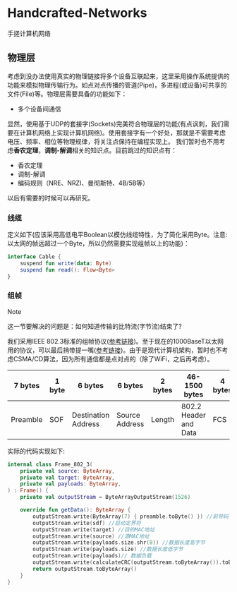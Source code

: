 # Handcrafted-Networks
手搓计算机网络

## 物理层
考虑到没办法使用真实的物理链接将多个设备互联起来，这里采用操作系统提供的功能来模拟物理传输行为。如点对点传播的管道(Pipe)，多进程(或设备)可共享的文件(File)等。物理层需要具备的功能如下：
- 多个设备间通信

显然，使用基于UDP的套接字(Sockets)完美符合物理层的功能(有点讽刺，我们需要在计算机网络上实现计算机网络)。使用套接字有一个好处，那就是不需要考虑电压、频率、相位等物理规律，将关注点保持在编程实现上。
我们暂时也不用考虑**香农定理**，**调制-解调**相关的知识点。目前跳过的知识点有：

- 香农定理
- 调制-解调
- 编码规则（NRE、NRZI、曼彻斯特、4B/5B等）

以后有需要的时候可以再研究。
### 线缆
定义如下(应该采用高低电平Boolean以模仿线缆特性，为了简化采用Byte。注意:以太网的帧远超过一个Byte，所以仍然需要实现组帧以上的功能)：
```kotlin
interface Cable {
    suspend fun write(data: Byte)
    suspend fun read(): Flow<Byte>
}
```
### 组帧
> [!NOTE]
> 这一节要解决的问题是：如何知道传输的比特流(字节流)结束了?

我们采用IEEE 802.3标准的组帧协议([参考链接](https://www.tup.tsinghua.edu.cn/upload/books/yz/048036-01.pdf))。至于现在的1000BaseT以太网用的协议，可以最后捎带提一嘴([参考链接](https://note.t4x.org/basic/network-ethernet-protocol-ii/))。由于是现代计算机架构，暂时也不考虑CSMA/CD算法，因为所有通信都是点对点的（除了WiFi，之后再考虑）。

| 7 bytes  | 1 byte | 6 bytes             | 6 bytes        | 2 bytes | 46-1500 bytes         | 4 bytes |
|----------|--------|---------------------|----------------|---------|-----------------------|---------|
| Preamble | SOF    | Destination Address | Source Address | Length  | 802.2 Header and Data | FCS     |

实际的代码实现如下:
```kotlin
internal class Frame_802_3(
    private val source: ByteArray,
    private val target: ByteArray,
    private val payloads: ByteArray,
) : Frame() {
    private val outputStream = ByteArrayOutputStream(1526)

    override fun getData(): ByteArray {
        outputStream.write(ByteArray(7) { preamble.toByte() }) //前导码
        outputStream.write(sdf) //启动定界符
        outputStream.write(target) //目的MAC地址
        outputStream.write(source) //源MAC地址
        outputStream.write(payloads.size.shr(8)) //数据长度高字节
        outputStream.write(payloads.size) //数据长度低字节
        outputStream.write(payloads)// 数据负载
        outputStream.write(calculateCRC(outputStream.toByteArray()).toByteArray())//原始协议只计算MAC到负载的CRC
        return outputStream.toByteArray()
    }
}
```